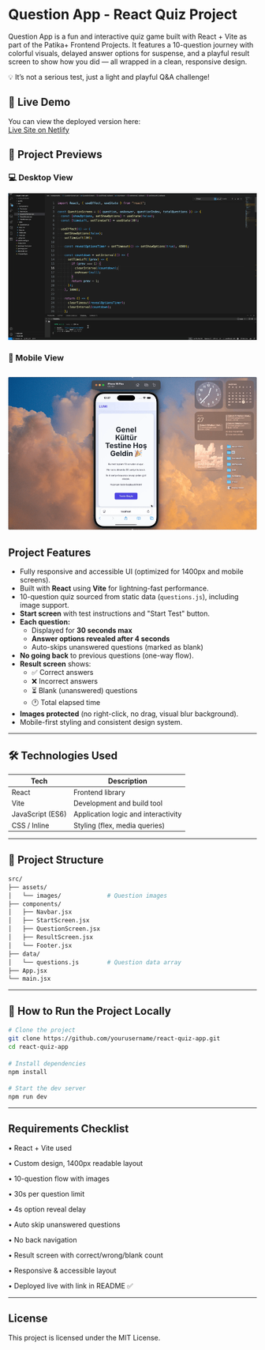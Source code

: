 # Question App - React Quiz Project

Question App is a fun and interactive quiz game built with React + Vite as part of the Patika+ Frontend Projects.
It features a 10-question journey with colorful visuals, delayed answer options for suspense, and a playful result screen to show how you did — all wrapped in a clean, responsive design.

 💡 It’s not a serious test, just a light and playful Q&A challenge!

## 🔗 Live Demo

You can view the deployed version here:  
[Live Site on Netlify](https://react-quiz-project-patika.netlify.app)

## 🎥 Project Previews

### 💻 Desktop View  
![Desktop Demo](public/gifs/Desktop.gif)

### 📱 Mobile View  
![Mobile Demo](public/gifs/Mobile.gif)
---

##  Project Features

- Fully responsive and accessible UI (optimized for 1400px and mobile screens).
- Built with **React** using **Vite** for lightning-fast performance.
- 10-question quiz sourced from static data (`questions.js`), including image support.
- **Start screen** with test instructions and "Start Test" button.
- **Each question:**
  - Displayed for **30 seconds max**
  - **Answer options revealed after 4 seconds**
  - Auto-skips unanswered questions (marked as blank)
- **No going back** to previous questions (one-way flow).
- **Result screen** shows:
  - ✅ Correct answers
  - ❌ Incorrect answers
  - ⏳ Blank (unanswered) questions
  - 🕐 Total elapsed time
- **Images protected** (no right-click, no drag, visual blur background).
- Mobile-first styling and consistent design system.

---

## 🛠 Technologies Used

| Tech            | Description                        |
|-----------------|------------------------------------|
| React           | Frontend library                   |
| Vite            | Development and build tool         |
| JavaScript (ES6)| Application logic and interactivity|
| CSS / Inline    | Styling (flex, media queries)      |

---

## 📁 Project Structure

```bash
src/
├── assets/
│   └── images/             # Question images
├── components/
│   ├── Navbar.jsx
│   ├── StartScreen.jsx
│   ├── QuestionScreen.jsx
│   ├── ResultScreen.jsx
│   └── Footer.jsx
├── data/
│   └── questions.js        # Question data array
├── App.jsx
└── main.jsx 
`````

---

## 🧪 How to Run the Project Locally

```bash
# Clone the project
git clone https://github.com/yourusername/react-quiz-app.git
cd react-quiz-app

# Install dependencies
npm install

# Start the dev server
npm run dev
`````


--- 

##  Requirements Checklist

• React + Vite used

• Custom design, 1400px readable layout

• 10-question flow with images

• 30s per question limit

• 4s option reveal delay

• Auto skip unanswered questions

• No back navigation

• Result screen with correct/wrong/blank count

• Responsive & accessible layout

• Deployed live with link in README ✅

---
## License
This project is licensed under the MIT License.